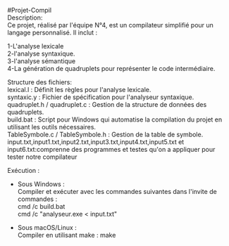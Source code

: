 #Projet-Compil
 <br>
Description:<br>
Ce projet, réalisé par l'équipe N°4, est un compilateur simplifié pour un langage personnalisé. Il inclut :<br>

  1-L'analyse lexicale <br>
  2-l'analyse syntaxique.<br>
  3-l'analyse sémantique<br>
  4-La génération de quadruplets pour représenter le code intermédiaire.<br>

Structure des fichiers:<br>
   lexical.l : Définit les règles pour l'analyse lexicale.<br>
   syntaxic.y : Fichier de spécification pour l'analyseur syntaxique.<br>
   quadruplet.h / quadruplet.c : Gestion de la structure de données des quadruplets.<br>
   build.bat : Script pour Windows qui automatise la compilation du projet en utilisant les outils nécessaires.<br>
   TableSymbole.c / TableSymbole.h : Gestion de la table de symbole.<br>
   input.txt,input1.txt,input2.txt,input3.txt,input4.txt,input5.txt et input6.txt:comprenne des programmes et testes qu'on a appliquer pour tester notre compilateur<br>

Exécution :<br>
- Sous Windows :<br>
  Compiler et exécuter avec les commandes suivantes dans l'invite de commandes :  
  cmd /c build.bat<br>
  cmd /c "analyseur.exe < input.txt"<br>

- Sous macOS/Linux :<br>
  Compiler en utilisant make :  make<br>

